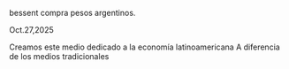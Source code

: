 
bessent compra pesos argentinos.

  Oct.27,2025


Creamos este medio dedicado a la economía latinoamericana
 A diferencia de los medios tradicionales


